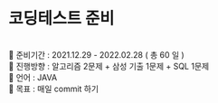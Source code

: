 # 코딩테스트 준비
<br/>
💙 준비기간 : 2021.12.29 - 2022.02.28 ( 총 60 일 ) <br/>
💙 진행방향 : 알고리즘 2문제 + 삼성 기출 1문제 + SQL 1문제<br/>
💙 언어 : JAVA<br/>
💙 목표 : 매일 commit 하기
